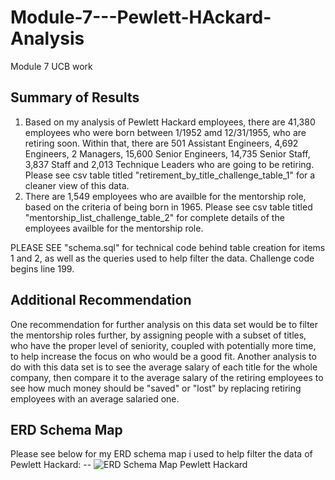 # Module-7---Pewlett-HAckard-Analysis
Module 7 UCB work
## Summary of Results
1. Based on my analysis of Pewlett Hackard employees, there are 41,380 employees who were born between 1/1952 amd 12/31/1955, who are retiring soon. Within that, there are 501 Assistant Engineers, 4,692 Engineers, 2 Managers, 15,600 Senior Engineers, 14,735 Senior Staff, 3,837 Staff and 2,013 Technique Leaders who are going to be retiring. Please see csv table titled "retirement_by_title_challenge_table_1" for a cleaner view of this data.
2. There are 1,549 employees who are availble for the mentorship role, based on the criteria of being born in 1965. Please see csv table titled "mentorship_list_challenge_table_2" for complete details of the employees availble for the mentorship role.

PLEASE SEE "schema.sql" for technical code behind table creation for items 1 and 2, as well as the queries used to help filter the data. Challenge code begins line 199.

## Additional Recommendation
One recommendation for further analysis on this data set would be to filter the mentorship roles further, by assigning people with a subset of titles, who have the proper level of seniority, coupled with potentially more time, to help increase the focus on who would be a good fit. Another analysis to do with this data set is to see the average salary of each title for the whole company, then compare it to the average salary of the retiring employees to see how much money should be "saved" or "lost" by replacing retiring employees with an average salaried one.

## ERD Schema Map
Please see below for my ERD schema map i used to help filter the data of Pewlett Hackard:
-- ![ERD Schema Map Pewlett Hackard](https://github.com/michaelberg1005/Module-7---Pewlett-HAckard-Analysis/blob/[branch]/image.jpg?raw=true)
